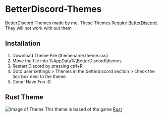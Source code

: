 # BetterDiscord-Themes
BetterDiscord Themes made by me.
These Themes Require [BetterDiscord](https://betterdiscord.net/home/). They will not work with out them

## Installation
1. Download Theme File (themename.theme.css)
2. Move the file into %AppData%\BetterDiscord\themes
3. Restart Discord by pressing ctrl+R
4. Goto user settings > Themes in the betterdiscord section > check the tick box next to the theme
5. Done! Have Fun :D

## Rust Theme
![Image of Theme](https://i.imgur.com/R8GBdVn.png)
This theme is based of the game [Rust](https://rust.facepunch.com/)
